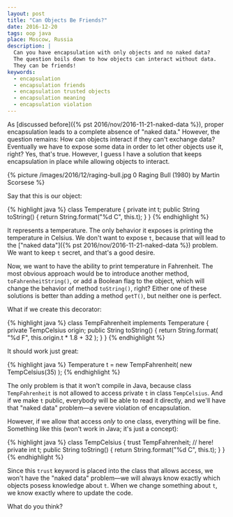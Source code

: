 ```yaml
---
layout: post
title: "Can Objects Be Friends?"
date: 2016-12-20
tags: oop java
place: Moscow, Russia
description: |
  Can you have encapsulation with only objects and no naked data?
  The question boils down to how objects can interact without data.
  They can be friends!
keywords:
  - encapsulation
  - encapsulation friends
  - encapsulation trusted objects
  - encapsulation meaning
  - encapsulation violation
---
```


As [discussed before]({% pst 2016/nov/2016-11-21-naked-data %}),
proper encapsulation leads to a complete absence
of "naked data." However, the question remains: How can objects
interact if they can't exchange data? Eventually we have to expose
some data in order to let other objects use it, right? Yes, that's true.
However, I guess I have a solution that keeps encapsulation in place
while allowing objects to interact.

<!--more-->

{% picture /images/2016/12/raging-bull.jpg 0 Raging Bull (1980) by Martin Scorsese %}

Say that this is our object:

{% highlight java %}
class Temperature {
  private int t;
  public String toString() {
    return String.format("%d C", this.t);
  }
}
{% endhighlight %}

It represents a temperature. The only behavior it exposes is printing
the temperature in Celsius. We don't want to expose `t`, because
that will lead to the ["naked data"]({% pst 2016/nov/2016-11-21-naked-data %})
problem. We want to keep `t` secret, and that's a good desire.

Now, we want to have the ability to print temperature in Fahrenheit. The most
obvious approach would be to introduce another method, `toFahrenheitString()`,
or add a Boolean flag to the object, which will change the behavior
of method `toString()`, right? Either one of these solutions is better than adding
a method `getT()`, but neither one is perfect.

What if we create this decorator:

{% highlight java %}
class TempFahrenheit implements Temperature {
  private TempCelsius origin;
  public String toString() {
    return String.format(
      "%d F", this.origin.t * 1.8 + 32
    );
  }
}
{% endhighlight %}

It should work just great:

{% highlight java %}
Temperature t = new TempFahrenheit(
  new TempCelsius(35)
);
{% endhighlight %}

The only problem is that it won't compile in Java, because class
`TempFahrenheit` is not allowed to access private `t` in class `TempCelsius`.
And if we make `t` public, everybody will be able to read it directly, and we'll have
that "naked data" problem&mdash;a severe violation of encapsulation.

However, if we allow that access _only_ to one class, everything will be fine.
Something like this (won't work in Java; it's just a concept):

{% highlight java %}
class TempCelsius {
  trust TempFahrenheit; // here!
  private int t;
  public String toString() {
    return String.format("%d C", this.t);
  }
}
{% endhighlight %}

Since this `trust` keyword is placed into the class that allows access,
we won't have the "naked data" problem&mdash;we will always know exactly which
objects posess knowledge about `t`. When we change
something about `t`, we know exactly where to update the code.

What do you think?
